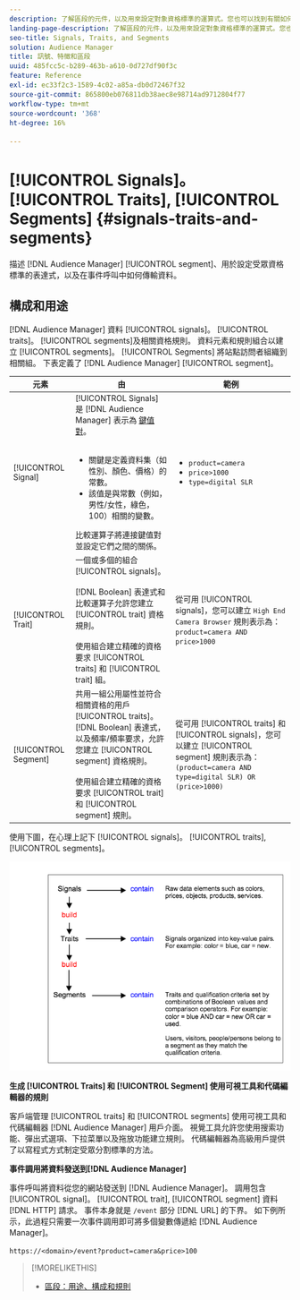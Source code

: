 ```yaml
---
description: 了解區段的元件，以及用來設定對象資格標準的運算式。您也可以找到有關如何傳輸資料的資訊。
landing-page-description: 了解區段的元件，以及用來設定對象資格標準的運算式。您也可以找到有關如何傳輸資料的資訊。
seo-title: Signals, Traits, and Segments
solution: Audience Manager
title: 訊號、特徵和區段
uuid: 485fcc5c-b289-463b-a610-0d727df90f3c
feature: Reference
exl-id: ec33f2c3-1589-4c02-a85a-db0d72467f32
source-git-commit: 865800eb076811db38aec8e98714ad9712804f77
workflow-type: tm+mt
source-wordcount: '368'
ht-degree: 16%

---
```


# [!UICONTROL Signals]。 [!UICONTROL Traits], [!UICONTROL Segments] {#signals-traits-and-segments}

描述 [!DNL Audience Manager] [!UICONTROL segment]、用於設定受眾資格標準的表達式，以及在事件呼叫中如何傳輸資料。

## 構成和用途

[!DNL Audience Manager] 資料 [!UICONTROL signals]。 [!UICONTROL traits]。 [!UICONTROL segments]及相關資格規則。 資料元素和規則組合以建立 [!UICONTROL segments]。 [!UICONTROL Segments] 將站點訪問者組織到相關組。 下表定義了 [!DNL Audience Manager] [!UICONTROL segment]。

| 元素 | 由 | 範例 |
|---|---|---|
| [!UICONTROL Signal] | [!UICONTROL Signals] 是 [!DNL Audience Manager] 表示為 [鍵值對](../reference/key-value-pairs-explained.md)。<br><br><ul><li>關鍵是定義資料集（如性別、顏色、價格）的常數。</li><li>該值是與常數（例如，男性/女性，綠色，100）相關的變數。</li></ul>比較運算子將連接鍵值對並設定它們之間的關係。 | <ul><li>`product=camera`</li><li>`price>1000`</li><li>`type=digital SLR`</li></ul> |
| [!UICONTROL Trait] | 一個或多個的組合 [!UICONTROL signals]。<br><br> [!DNL Boolean] 表達式和比較運算子允許您建立 [!UICONTROL trait] 資格規則。 <br><br>使用組合建立精確的資格要求 [!UICONTROL traits] 和 [!UICONTROL trait] 組。 | 從可用 [!UICONTROL signals]，您可以建立 `High End Camera Browser` 規則表示為： `product=camera AND price>1000` |
| [!UICONTROL Segment] | 共用一組公用屬性並符合相關資格的用戶 [!UICONTROL traits]。 [!DNL Boolean] 表達式，以及頻率/頻率要求，允許您建立 [!UICONTROL segment] 資格規則。<br><br> 使用組合建立精確的資格要求 [!UICONTROL trait] 和 [!UICONTROL segment] 規則。 | 從可用 [!UICONTROL traits] 和 [!UICONTROL signals]，您可以建立 [!UICONTROL segment] 規則表示為：`(product=camera AND type=digital SLR) OR (price>1000)` |

使用下圖，在心理上記下 [!UICONTROL signals]。 [!UICONTROL traits], [!UICONTROL segments]。

![](assets/signals-traits-segments.png)

**生成 [!UICONTROL Traits] 和 [!UICONTROL Segment] 使用可視工具和代碼編輯器的規則**

客戶端管理 [!UICONTROL traits] 和 [!UICONTROL segments] 使用可視工具和代碼編輯器 [!DNL Audience Manager] 用戶介面。 視覺工具允許您使用搜索功能、彈出式選項、下拉菜單以及拖放功能建立規則。 代碼編輯器為高級用戶提供了以寫程式方式制定受眾分割標準的方法。

**事件調用將資料發送到[!DNL Audience Manager]**

事件呼叫將資料從您的網站發送到 [!DNL Audience Manager]。 調用包含 [!UICONTROL signal]。 [!UICONTROL trait], [!UICONTROL segment] 資料 [!DNL HTTP] 請求。 事件本身就是 `/event` 部分 [!DNL URL] 的下界。 如下例所示，此過程只需要一次事件調用即可將多個變數傳遞給 [!DNL Audience Manager]。

`https://<domain>/event?product=camera&price>100`

>[!MORELIKETHIS]
>
>* [區段：用途、構成和規則](../features/segments/segments-purpose.md)

